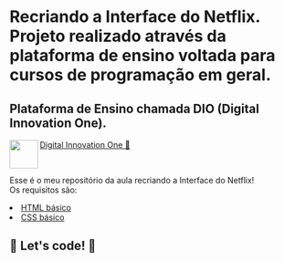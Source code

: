 # Recriando a Interface do Netflix. Projeto realizado através da plataforma de ensino voltada para cursos de programação em geral.
## Plataforma de Ensino chamada DIO (Digital Innovation One).<br> 

<p><img src="https://github.com/AdennyFernandes/imagens/blob/master/Logo/Logo-Innovation-One-Site.png" width="50" height="50" align="left">
<a href="https://digitalinnovation.one/" target="_blank">Digital Innovation One 🚀</a></p><br>

Esse é o meu repositório da aula recriando a Interface do Netflix!<br>
Os requisitos são:<br>
<li><a href="https://www.w3schools.com/html/" rel="nofollow">HTML básico</a></li>
<li><a href="https://developer.mozilla.org/pt-BR/docs/Web/CSS" rel="nofollow">CSS básico</a></li>

## 🚀 Let's code! 🚀
